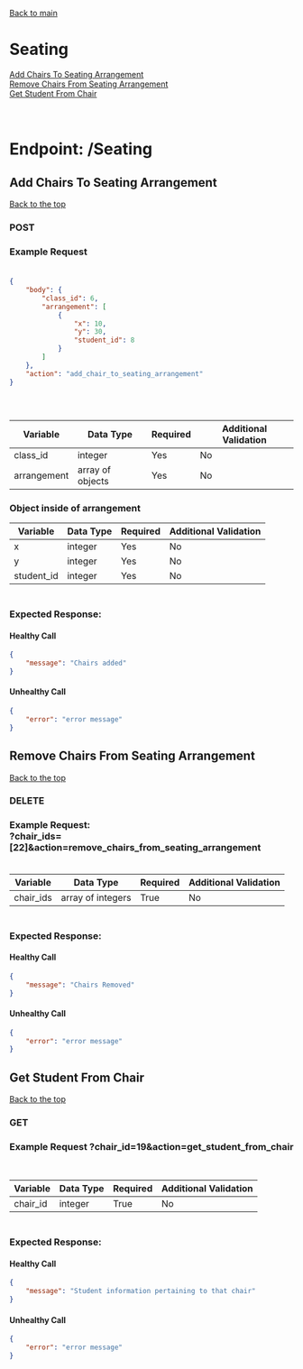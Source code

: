 [Back to main](../README.md)
# Seating
[Add Chairs To Seating Arrangement](#add-chairs-to-seating-arrangement)<br>
[Remove Chairs From Seating Arrangement](#remove-chairs-from-seating-arrangement)<br>
[Get Student From Chair](#get-student-from-chair)<br>
<br><br>

# Endpoint: /Seating

## Add Chairs To Seating Arrangement
[Back to the top](#seating)
### POST
### Example Request<br><br>
```json
{
    "body": {
        "class_id": 6,
        "arrangement": [
            {
                "x": 10,
                "y": 30,
                "student_id": 8
            }
        ]
    },
    "action": "add_chair_to_seating_arrangement"
}
```
### <br>

| Variable    | Data Type        | Required | Additional Validation |
|-------------|------------------|----------|-----------------------|
| class_id    | integer          | Yes      | No                    |
| arrangement | array of objects | Yes      | No                    |

### Object inside of arrangement

| Variable   | Data Type | Required | Additional Validation |
|------------|-----------|----------|-----------------------|
| x          | integer   | Yes      | No                    |
| y          | integer   | Yes      | No                    |
| student_id | integer   | Yes      | No                    |


### <br>Expected Response:<br>
#### Healthy Call
```json 
{
    "message": "Chairs added"
}
```
#### Unhealthy Call
```json 
{
    "error": "error message"
}
```

## Remove Chairs From Seating Arrangement
[Back to the top](#seating)
### DELETE
### Example Request: <br>?chair_ids=[22]&action=remove_chairs_from_seating_arrangement<br><br>

| Variable  | Data Type         | Required | Additional Validation                                              |
|-----------|-------------------|----------|--------------------------------------------------------------------|
| chair_ids | array of integers | True     | No                                                                 |

### <br>Expected Response:<br>
#### Healthy Call
```json 
{
    "message": "Chairs Removed"
}
```
#### Unhealthy Call
```json 
{
    "error": "error message"
}
```

## Get Student From Chair
[Back to the top](#seating)
### GET
### Example Request ?chair_id=19&action=get_student_from_chair
<br>

| Variable | Data Type | Required | Additional Validation                                              |
|----------|-----------|----------|--------------------------------------------------------------------|
| chair_id | integer   | True     | No                                                                 |

### <br>Expected Response:<br>
#### Healthy Call
```json 
{
    "message": "Student information pertaining to that chair"
}
```
#### Unhealthy Call
```json 
{
    "error": "error message"
}
```

